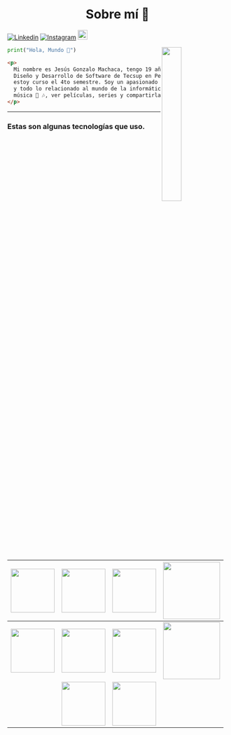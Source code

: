 <h1 align="center" color="Yelow"><pan>Sobre mí 🙂</span></h1>
  
[![Linkedin](https://img.shields.io/badge/-LinkedIn-blue?style=flat&logo=Linkedin&logoColor=white)](https://www.linkedin.com/in/jesus-g-machaca-136119276/)
[![Instagram](https://img.shields.io/badge/-Instagram-c13584?style=flat&labelColor=c13584&logo=instagram&logoColor=white)](https://www.instagram.com/gonza_machaca)
[<img src="https://img.shields.io/github/followers/jsusmachaca?label=follow&style=social" height="22" title="Follow me" />](https://github.com/jsusmachaca) 



<img align="right" src="https://images-wixmp-ed30a86b8c4ca887773594c2.wixmp.com/f/5f0ed5eb-f7f0-4f7e-8cd5-3b83330bfa13/d7ao0vl-332c17cb-bac9-43f8-9093-81ec1de41f24.gif?token=eyJ0eXAiOiJKV1QiLCJhbGciOiJIUzI1NiJ9.eyJzdWIiOiJ1cm46YXBwOjdlMGQxODg5ODIyNjQzNzNhNWYwZDQxNWVhMGQyNmUwIiwiaXNzIjoidXJuOmFwcDo3ZTBkMTg4OTgyMjY0MzczYTVmMGQ0MTVlYTBkMjZlMCIsIm9iaiI6W1t7InBhdGgiOiJcL2ZcLzVmMGVkNWViLWY3ZjAtNGY3ZS04Y2Q1LTNiODMzMzBiZmExM1wvZDdhbzB2bC0zMzJjMTdjYi1iYWM5LTQzZjgtOTA5My04MWVjMWRlNDFmMjQuZ2lmIn1dXSwiYXVkIjpbInVybjpzZXJ2aWNlOmZpbGUuZG93bmxvYWQiXX0.M5LFIa13R3yY4-nrMXbTmTYyIgoJ3V_gTR3Y2hkoNtI" width="30%">

```python
print("Hola, Mundo 👋")
```
```html
<p>
  Mi nombre es Jesús Gonzalo Machaca, tengo 19 años y soy estudiante de <br>
  Diseño y Desarrollo de Software de Tecsup en Perú. Actualmente  <br>
  estoy curso el 4to semestre. Soy un apasionado total de la programación <br>
  y todo lo relacionado al mundo de la informática. Me encanta escuchar <br>
  música 💓 🎶, ver películas, series y compartirla con mi familia.
</p>
```

---
### Estas son algunas tecnologías que uso.
| <img src="https://github.com/JsasMachaca/JsasMachaca/assets/118281223/e750ca60-d219-40ae-9223-a03ce42259f7" width="100x100px"> | <img src="https://github.com/JsasMachaca/JsasMachaca/assets/118281223/3564c78f-8d49-49bc-bce0-ce54b071cf55" width="100x100px">  |  <img src="https://github.com/JsasMachaca/JsasMachaca/assets/118281223/0f307d86-4180-4b71-a04a-2f39b19407ba" width="100x100px"> | <img src="https://github.com/JsasMachaca/JsasMachaca/assets/118281223/fbb57a0d-8453-4456-bb76-f66d9cb8e77f" width="130x130px"> |
|:-----:|:------:|:------:|:--------:|
| <img src="https://github.com/JsasMachaca/JsasMachaca/assets/118281223/b9a54d8b-169e-4b33-a249-f7b9e5eaa67b" width="100x100px"> | <img src="https://github.com/JsasMachaca/JsasMachaca/assets/118281223/5da42dba-02da-4e14-a498-56899d8ac130" width="100x100px"> | <img src="https://github.com/JsasMachaca/JsasMachaca/assets/118281223/a173d066-170a-44ac-bbac-a5c53e6231ab" width="100x100px"> | <img src="https://d1zviajkun9gxg.cloudfront.net/user/prod/2020/01/05/fastpages-892f9602-fc52-42e6-9e81-2ea8f1477f89.png" width="130x160px"> |
| | <img src="https://github.com/JsasMachaca/JsasMachaca/assets/118281223/cf17f305-f500-48f3-8050-033de6bdef5b" width="100x100px"> | <img src="https://github.com/JsasMachaca/JsasMachaca/assets/118281223/d74a536d-5b51-4bc8-80ab-058451a46e89" width="100x100px"> | |



<!--
**JsasMachaca/JsasMachaca** is a ✨ _special_ ✨ repository because its `README.md` (this file) appears on your GitHub profile.


Here are some ideas to get you started:

- 🔭 I’m currently working on ...
- 🌱 I’m currently learning ...
- 👯 I’m looking to collaborate on ...
- 🤔 I’m looking for help with ...
- 💬 Ask me about ...
- 📫 How to reach me: ...
- 😄 Pronouns: ...
- ⚡ Fun fact: ...
-->

